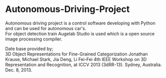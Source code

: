 # Autonomous-Driving-Project
Autonomous driving project is a control software developing with Python and can be used for autonomous car's.<br>
For object detection train Augelab Studio is used which is a open source image processing compiler.


Date base provided by;<br>
 3D Object Representations for Fine-Grained Categorization
       Jonathan Krause, Michael Stark, Jia Deng, Li Fei-Fei
       4th IEEE Workshop on 3D Representation and Recognition, at ICCV 2013 (3dRR-13). Sydney, Australia. Dec. 8, 2013.
